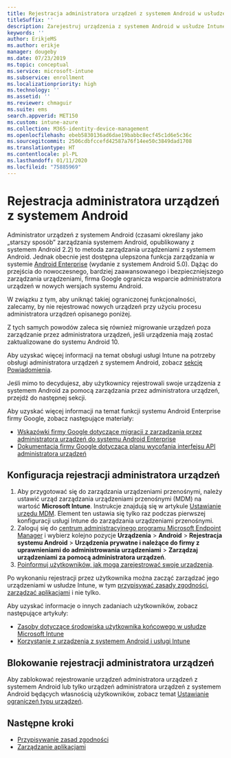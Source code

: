 ```yaml
---
title: Rejestracja administratora urządzeń z systemem Android w usłudze Microsoft Intune
titleSuffix: ''
description: Zarejestruj urządzenia z systemem Android w usłudze Intune przy użyciu rejestracji administratora urządzeń.
keywords: ''
author: ErikjeMS
ms.author: erikje
manager: dougeby
ms.date: 07/23/2019
ms.topic: conceptual
ms.service: microsoft-intune
ms.subservice: enrollment
ms.localizationpriority: high
ms.technology: ''
ms.assetid: ''
ms.reviewer: chmaguir
ms.suite: ems
search.appverid: MET150
ms.custom: intune-azure
ms.collection: M365-identity-device-management
ms.openlocfilehash: ebeb5830136ad6dae19babbc8ecf45c1d6e5c36c
ms.sourcegitcommit: 2506cdbfccefd42587a76f14ee50c3849dad1708
ms.translationtype: HT
ms.contentlocale: pl-PL
ms.lasthandoff: 01/11/2020
ms.locfileid: "75885969"
---
```

# <a name="android-device-administrator-enrollment"></a>Rejestracja administratora urządzeń z systemem Android

Administrator urządzeń z systemem Android (czasami określany jako „starszy sposób” zarządzania systemem Android, opublikowany z systemem Android 2.2) to metoda zarządzania urządzeniami z systemem Android. Jednak obecnie jest dostępna ulepszona funkcja zarządzania w systemie [Android Enterprise](https://www.android.com/enterprise/management/) (wydanie z systemem Android 5.0). Dążąc do przejścia do nowoczesnego, bardziej zaawansowanego i bezpieczniejszego zarządzania urządzeniami, firma Google ogranicza wsparcie administratora urządzeń w nowych wersjach systemu Android.

W związku z tym, aby uniknąć takiej ograniczonej funkcjonalności, zalecamy, by nie rejestrować nowych urządzeń przy użyciu procesu administratora urządzeń opisanego poniżej.

Z tych samych powodów zaleca się również migrowanie urządzeń poza zarządzanie przez administratora urządzeń, jeśli urządzenia mają zostać zaktualizowane do systemu Android 10. 

Aby uzyskać więcej informacji na temat obsługi usługi Intune na potrzeby obsługi administratora urządzeń z systemem Android, zobacz [sekcję Powiadomienia](../fundamentals/whats-new.md#decreasing-support-for-android-device-administrator).

Jeśli mimo to decydujesz, aby użytkownicy rejestrowali swoje urządzenia z systemem Android za pomocą zarządzania przez administratora urządzeń, przejdź do następnej sekcji.  

Aby uzyskać więcej informacji na temat funkcji systemu Android Enterprise firmy Google, zobacz następujące materiały:
- [Wskazówki firmy Google dotyczące migracji z zarzadzania przez administratora urządzeń do systemu Android Enterprise](http://static.googleusercontent.com/media/android.com/en/enterprise/static/2016/pdfs/enterprise/Android-Enterprise-Migration-Bluebook_2019.pdf)
- [Dokumentacja firmy Google dotycząca planu wycofania interfejsu API administratora urządzeń](https://developers.google.com/android/work/device-admin-deprecation)


## <a name="set-up-device-administrator-enrollment"></a>Konfiguracja rejestracji administratora urządzeń

1. Aby przygotować się do zarządzania urządzeniami przenośnymi, należy ustawić urząd zarządzania urządzeniami przenośnymi (MDM) na wartość **Microsoft Intune**. Instrukcje znajdują się w artykule [Ustawianie urzędu MDM](../fundamentals/mdm-authority-set.md). Element ten ustawia się tylko raz podczas pierwszej konfiguracji usługi Intune do zarządzania urządzeniami przenośnymi.
2. Zaloguj się do [centrum administracyjnego programu Microsoft Endpoint Manager](https://go.microsoft.com/fwlink/?linkid=2109431) i wybierz kolejno pozycje **Urządzenia** > **Android** > **Rejestracja systemu Android** > **Urządzenia prywatne i należące do firmy z uprawnieniami do administrowania urządzeniami** > **Zarządzaj urządzeniami za pomocą administratora urządzeń**.
3. [Poinformuj użytkowników, jak mogą zarejestrować swoje urządzenia](/intune-user-help/enroll-your-device-in-intune-android).  

Po wykonaniu rejestracji przez użytkownika można zacząć zarządzać jego urządzeniami w usłudze Intune, w tym [przypisywać zasady zgodności](../protect/compliance-policy-create-android.md), [zarządzać aplikacjami](../apps/app-management.md) i nie tylko.

Aby uzyskać informacje o innych zadaniach użytkowników, zobacz następujące artykuły:
- [Zasoby dotyczące środowiska użytkownika końcowego w usłudze Microsoft Intune](../fundamentals/end-user-educate.md)
- [Korzystanie z urządzenia z systemem Android i usługi Intune](https://docs.microsoft.com/intune-user-help/using-your-android-device-with-intune)


## <a name="block-device-administrator-enrollment"></a>Blokowanie rejestracji administratora urządzeń
Aby zablokować rejestrowanie urządzeń administratora urządzeń z systemem Android lub tylko urządzeń administratora urządzeń z systemem Android będących własnością użytkowników, zobacz temat [Ustawianie ograniczeń typu urządzeń](enrollment-restrictions-set.md).



## <a name="next-steps"></a>Następne kroki
- [Przypisywanie zasad zgodności](../protect/compliance-policy-create-android.md)
- [Zarządzanie aplikacjami](../apps/app-management.md)

